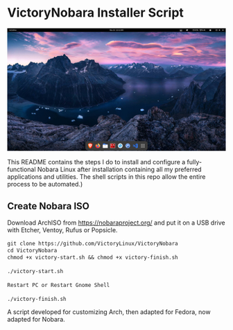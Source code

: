 # VictoryNobara Installer Script

<img src="https://github.com/VictoryLinux/VictoryNobara/blob/main/VictoryNobara.png" />

This README contains the steps I do to install and configure a fully-functional Nobara Linux after installation containing all my preferred applications and utilities. The shell scripts in this repo allow the entire process to be automated.)

## Create Nobara ISO

Download ArchISO from https://nobaraproject.org/ and put it on a USB drive with Etcher, Ventoy, Rufus or Popsicle.

```
git clone https://github.com/VictoryLinux/VictoryNobara
cd VictoryNobara
chmod +x victory-start.sh && chmod +x victory-finish.sh

./victory-start.sh

Restart PC or Restart Gnome Shell

./victory-finish.sh

```

A script developed for customizing Arch, then adapted for Fedora, now adapted for Nobara.
